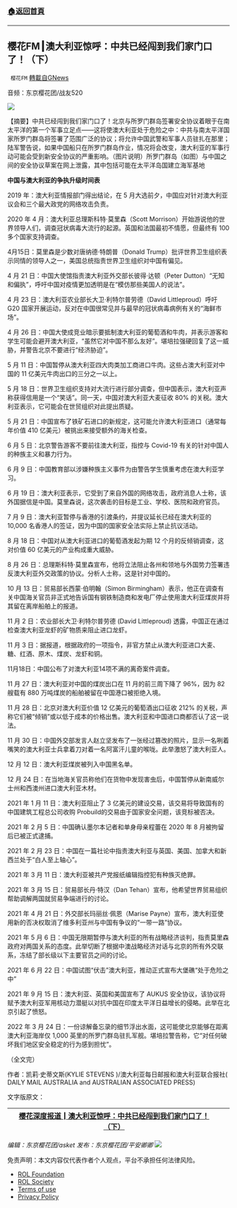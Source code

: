 ###  [:house:返回首頁](https://github.com/ourhimalayas/txt)
---


## 樱花FM┃澳大利亚惊呼：中共已经闯到我们家门口了！（下）
` 樱花FM` [轉載自GNews](https://gnews.org/zh-hans/2296291/)

音频：东京樱花团/战友520

![](https://assets.gnews.org/wp-content/uploads/2022/04/040615.png)

【摘要】中共已经闯到我们家门口了！北京与所罗门群岛签署安全协议着眼于在南太平洋的第一个军事立足点——这将使澳大利亚处于危险之中：中共与南太平洋国家所罗门群岛将签署了范围广泛的协议；将允许中国武警和军事人员驻扎在那里；陆军警告说，如果中国船只在所罗门群岛作业，情况将会改变，澳大利亚的军事行动可能会受到新安全协议的严重影响。（图片说明）所罗门群岛（如图）与中国之间的安全协议草案在网上泄露，其中包括可能在太平洋岛国建立海军基地

**中国与澳大利亚的争执升级时间表**

2019 年：澳大利亚情报部门得出结论，在 5 月大选前夕，中国应对针对澳大利亚议会和三个最大政党的网络攻击负责。

2020 年 4 月：澳大利亚总理斯科特·莫里森（Scott Morrison）开始游说他的世界领导人们，调查冠状病毒大流行的起源。英国和法国最初不情愿，但最终有 100 多个国家支持调查。

4月15日：莫里森是少数对唐纳德·特朗普（Donald Trump）批评世界卫生组织表示同情的领导人之一，美国总统指责世界卫生组织对中国有偏见。

4 月 21 日：中国大使馆指责澳大利亚外交部长彼得·达顿（Peter Dutton）“无知和偏执”，呼吁中国对疫情更加透明是在“模仿那些美国人的说法”。

4 月 23 日：澳大利亚农业部长大卫·利特尔普劳德（David Littleproud）呼吁 G20 国家开展运动，反对在中国很常见并与最早的冠状病毒病例有关的“海鲜市场”。

4 月 26 日：中国大使成竞业暗示要抵制澳大利亚的葡萄酒和牛肉，并表示游客和学生可能会避开澳大利亚，“虽然它对中国不那么友好”。堪培拉强硬回复了这一威胁，并警告北京不要进行“经济胁迫”。

5 月 11 日：中国暂停从澳大利亚四大肉类加工商进口牛肉。这些占澳大利亚对中国的 11 亿美元牛肉出口的三分之一以上。

5 月 18 日：世界卫生组织支持对大流行进行部分调查，但中国表示，澳大利亚声称获得信用是一个“笑话”。同一天，中国对澳大利亚大麦征收 80% 的关税。澳大利亚表示，它可能会在世贸组织对此提出质疑。

5 月 21 日：中国宣布了铁矿石进口的新规定，这可能允许澳大利亚进口（通常每年价值 410 亿美元）被挑出来接受额外的海关检查。

6 月 5 日：北京警告游客不要前往澳大利亚，指控与 Covid-19 有关的针对中国人的种族主义和暴力行为。

6 月 9 日：中国教育部以涉嫌种族主义事件为由警告学生慎重考虑在澳大利亚学习。

6 月 19 日：澳大利亚表示，它受到了来自外国的网络攻击，政府消息人士称，该外国据信是中国。莫里森说，这次袭击的目标是工业、学校、医院和政府官员。

7 月 9 日：澳大利亚暂停与香港的引渡条约，并提议延长已经在澳大利亚的 10,000 名香港人的签证，因为中国的国家安全法实际上禁止抗议活动。

8 月 18 日：中国对从澳大利亚进口的葡萄酒发起为期 12 个月的反倾销调查，这对价值 60 亿美元的产业构成重大威胁。

8 月 26 日：总理斯科特·莫里森宣布，他将立法阻止各州和领地与外国势力签署违反澳大利亚外交政策的协议。分析人士称，这是针对中国的。

10 月 13 日：贸易部长西蒙·伯明翰（Simon Birmingham）表示，他正在调查有关中国海关官员非正式地告诉国有钢铁制造商和发电厂停止使用澳大利亚煤炭并将其留在离岸船舶上的报道。

11 月 2 日：农业部长大卫·利特尔普劳德 (David Littleproud) 透露，中国正在通过检查澳大利亚龙虾的矿物质来阻止进口龙虾。

11 月 3 日：据报道，根据政府的一项指令，非官方禁止从澳大利亚进口大麦、糖、红酒、原木、煤炭、龙虾和铜。

11月18日：中国公布了对澳大利亚14项不满的离奇案件调查。

11 月 27 日：澳大利亚对中国的煤炭出口在 11 月的前三周下降了 96%，因为 82 艘载有 880 万吨煤炭的船舶被留在中国港口被拒绝入境。

11 月 28 日：北京对澳大利亚价值 12 亿美元的葡萄酒出口征收 212% 的关税，声称它们被“倾销”或以低于成本的价格出售。澳大利亚和中国进口商都否认了这一说法。

11 月 30 日：中国外交部发言人赵立坚发布了一张经过篡改的照片，显示一名咧着嘴笑的澳大利亚士兵拿着刀对着一名阿富汗儿童的喉咙。此举激怒了澳大利亚人。

12 月 12 日：澳大利亚煤炭被列入中国黑名单。

12 月 24 日：在当地海关官员称他们在货物中发现害虫后，中国暂停从新南威尔士州和西澳州进口澳大利亚木材。

2021 年 1 月 11 日：澳大利亚阻止了 3 亿美元的建设交易，该交易将导致国有的中国建筑工程总公司收购 Probuild的交易由于国家安全问题，该竞标被否决。

2021 年 2 月 5 日：中国确认墨尔本记者和单身母亲程蕾在 2020 年 8 月被拘留后已被正式逮捕。

2021 年 2 月 23 日：中国在一篇社论中指责澳大利亚与英国、美国、加拿大和新西兰处于“白人至上轴心”。

2021 年 3 月 11 日：澳大利亚被共产党报纸编辑指控犯有种族灭绝罪。

2021 年 3 月 15 日：贸易部长丹·特汉（Dan Tehan）宣布，他希望世界贸易组织帮助调解两国就贸易争端进行的讨论。

2021 年 4 月 21 日：外交部长玛丽丝·佩恩（Marise Payne）宣布，澳大利亚使用新的否决权取消了维多利亚州与中国有争议的“一带一路”协议。

2021 年 5 月 6 日：中国无限期暂停与澳大利亚的所有战略经济谈判，指责莫里森政府对两国关系的态度。此举切断了根据中澳战略经济对话与北京的所有外交联系，冻结了部长级以下主要官员之间的讨论。

2021 年 6 月 22 日：中国试图“伏击”澳大利亚，推动正式宣布大堡礁“处于危险之中”

2021 年 9 月 15 日：澳大利亚、英国和美国宣布了 AUKUS 安全协议，该协议将赋予澳大利亚军用核动力潜艇以对抗中国在印度太平洋日益增长的侵略。此举在北京引起了愤怒。

2022 年 3 月 24 日：一份谅解备忘录的细节浮出水面，这可能使北京能够在距离澳大利亚海岸仅 1,000 英里的所罗门群岛驻扎军舰。堪培拉警告称，它“对任何破坏我们地区安全稳定的行为感到担忧”。

（全文完）

作者：凯莉·史蒂文斯(KYLIE STEVENS )/澳大利亚每日邮报和澳大利亚联合报社( DAILY MAIL AUSTRALIA and AUSTRALIAN ASSOCIATED PRESS)

文字版原文：


| [樱花深度报道┃澳大利亚惊呼：中共已经闯到我们家门口了！（下）](https://gnews.org/zh-hans/2273667/) |   |
| --- | --- |


*编辑：东京樱花团/asket
发布：东京樱花团/平安卿卿*
![](https://assets.gnews.org/wp-content/uploads/2022/03/IMG_1279-2.jpg)
 

免责声明：本文内容仅代表作者个人观点，平台不承担任何法律风险。

- [ROL Foundation](https://rolfoundation.org/)
- [ROL Society](https://rolsociety.org/)
- [Terms of use](https://gnews.org/terms-of-use-3/)
- [Privacy Policy](https://gnews.org/privacy-policy/)
